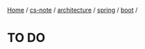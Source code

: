 [Home](https://mengxianbin.github.io) /
[cs-note](https://mengxianbin.github.io/cs-note) /
[architecture](https://mengxianbin.github.io/cs-note/content/architecture) /
[spring](https://mengxianbin.github.io/cs-note/content/architecture/spring) /
[boot](https://mengxianbin.github.io/cs-note/content/architecture/spring/boot) /

# TO DO
